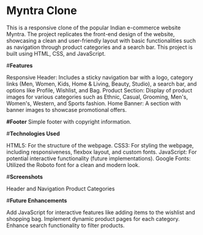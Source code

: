 # Myntra Clone
This is a responsive clone of the popular Indian e-commerce website Myntra. The project replicates the front-end design of the website, showcasing a clean and user-friendly layout with basic functionalities such as navigation through product categories and a search bar. This project is built using HTML, CSS, and JavaScript.

#**Features**

Responsive Header: Includes a sticky navigation bar with a logo, category links (Men, Women, Kids, Home & Living, Beauty, Studio), a search bar, and options like Profile, Wishlist, and Bag.
Product Section: Display of product images for various categories such as Ethnic, Casual, Grooming, Men's, Women's, Western, and Sports fashion.
Home Banner: A section with banner images to showcase promotional offers.

**#Footer**
Simple footer with copyright information.

#**Technologies Used**

HTML5: For the structure of the webpage.
CSS3: For styling the webpage, including responsiveness, flexbox layout, and custom fonts.
JavaScript: For potential interactive functionality (future implementations).
Google Fonts: Utilized the Roboto font for a clean and modern look.

#**Screenshots**

Header and Navigation
Product Categories

#**Future Enhancements**

Add JavaScript for interactive features like adding items to the wishlist and shopping bag.
Implement dynamic product pages for each category.
Enhance search functionality to filter products.





